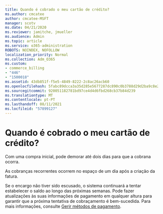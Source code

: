 ```yaml
---
title: Quando é cobrado o meu cartão de crédito?
ms.author: cmcatee
author: cmcatee-MSFT
manager: scotv
ms.date: 04/21/2020
ms.reviewer: jamitche, jmueller
ms.audience: Admin
ms.topic: article
ms.service: o365-administration
ROBOTS: NOINDEX, NOFOLLOW
localization_priority: Normal
ms.collection: Adm_O365
ms.custom:
- commerce_billing
- "446"
- "1500018"
ms.assetid: 43db851f-f5e5-4849-8222-2c8ac26acb60
ms.openlocfilehash: 5fabc89dcca3a35d285e5677287dc890c0b3788d29d2ba9c8e2c106fd5672fc5
ms.sourcegitcommit: 920051182781bd97ce4d4d6fbd268cb37b84d239
ms.translationtype: MT
ms.contentlocale: pt-PT
ms.lasthandoff: 08/11/2021
ms.locfileid: "57899127"
---
```

# <a name="when-is-my-credit-card-charged"></a>Quando é cobrado o meu cartão de crédito?

Com uma compra inicial, pode demorar até dois dias para que a cobrana ocorra.
  
As cobranças recorrentes ocorrem no espaço de um dia após a criação da fatura.
  
Se o encargo não tiver sido escusado, o sistema continuará a tentar estabelecer o saldo ao longo das próximas semanas. Pode fazer atualizações às suas informações de pagamento em qualquer altura para garantir que a próxima tentativa de cobraçamento é bem-sucedida. Para mais informações, consulte [Gerir métodos de pagamento](https://docs.microsoft.com/microsoft-365/commerce/billing-and-payments/manage-payment-methods).